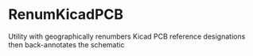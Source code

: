 # RenumKicadPCB
Utility with geographically renumbers Kicad PCB reference designations then back-annotates the schematic
